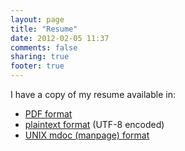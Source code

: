 ```yaml
---
layout: page
title: "Resume"
date: 2012-02-05 11:37
comments: false
sharing: true
footer: true
---
```


I have a copy of my resume available in:

* [PDF format](/resume/resume.pdf)
* [plaintext format](/resume/resume.txt) (UTF-8 encoded)
* [UNIX mdoc (manpage) format](/resume/kyleisom.7)


